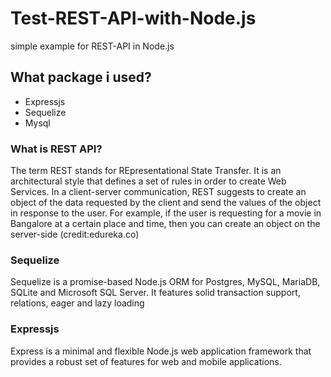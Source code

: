 # Test-REST-API-with-Node.js
simple example for REST-API in Node.js

## What package i used?
- Expressjs
- Sequelize
- Mysql

### What is REST API?
The term REST stands for REpresentational State Transfer. It is an architectural style that defines a set of rules in order to create Web Services. 
In a client-server communication, REST suggests to create an object of the data requested by the client and send the values of the object in response to the user. 
For example, if the user is requesting for a movie in Bangalore at a certain place and time, then you can create an object on the server-side (credit:edureka.co)

### Sequelize
Sequelize is a promise-based Node.js ORM for Postgres, MySQL, MariaDB, SQLite and Microsoft SQL Server. It features solid transaction support, relations, eager and lazy loading

### Expressjs
Express is a minimal and flexible Node.js web application framework that provides a robust set of features for web and mobile applications.
